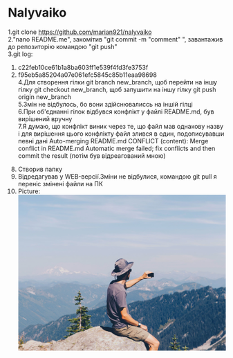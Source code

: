 # Nalyvaiko  
1.git clone https://github.com/marian921/nalyvaiko  
2."nano README.me", закомітив "git commit -m "comment" ", завантажив до репозиторію командою "git push"  
3.git log: 
1) c22feb10ce61b1a8ba603ff1e539f4fd3fe3753f  
2) f95eb5a85204a07e061efc5845c85b11eaa98698  
4.Для створення гілки git branch new_branch, щоб перейти на іншу гілку git checkout new_branch, щоб запушити на іншу гілку git push origin new_branch  
5.Змін не відбулось, бо вони здійснювалиссь на іншій гілці  
6.При об'єднанні гілок відбувся конфлікт у файлі README.md, був вирішений вручну  
7.Я думаю, що конфлікт виник через те, що файл мав однакову назву і для вирішення цього конфлікту файл злився в один, подописувавши певні дані Auto-merging README.md CONFLICT (content): Merge conflict in README.md Automatic merge failed; fix conflicts and then commit the result (потім був відреагований мною)  
8. Створив папку
9. Відредагував у WEB-версії.Зміни не відбулися, командою git pull я переніс змінені файли на ПК 
10. Picture:
![1](./1.jpg)

